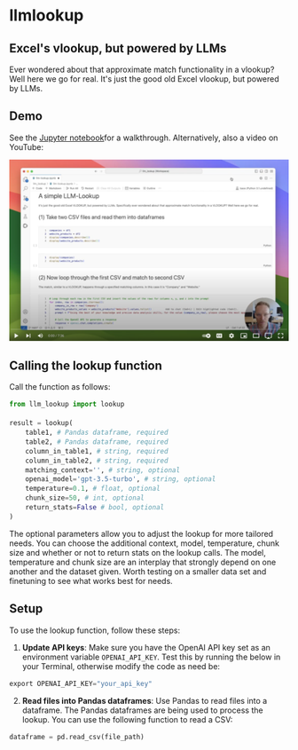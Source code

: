 # llmlookup

## Excel's vlookup, but powered by LLMs
Ever wondered about that approximate match functionality in a vlookup? Well here we go for real. It's just the good old Excel vlookup, but powered by LLMs.

## Demo

See the [Jupyter notebook](llm-lookup.ipynb)for a walkthrough. Alternatively, also a video on YouTube:

[![YouTube Demo for LLM Lookup](youtube_demo.png)](https://www.youtube.com/watch?v=CCQM-UvqlY0&t=13s)

## Calling the lookup function

Call the function as follows:

```python
from llm_lookup import lookup

result = lookup(
    table1, # Pandas dataframe, required
    table2, # Pandas dataframe, required
    column_in_table1, # string, required
    column_in_table2, # string, required
    matching_context='', # string, optional
    openai_model='gpt-3.5-turbo', # string, optional
    temperature=0.1, # float, optional
    chunk_size=50, # int, optional
    return_stats=False # bool, optional
)
```

The optional parameters allow you to adjust the lookup for more tailored needs. You can choose the additional context, model, temperature, chunk size and whether or not to return stats on the lookup calls. The model, temperature and chunk size are an interplay that strongly depend on one another and the dataset given. Worth testing on a smaller data set and finetuning to see what works best for needs.


## Setup

To use the lookup function, follow these steps:

1. **Update API keys**: Make sure you have the OpenAI API key set as an environment variable `OPENAI_API_KEY`. Test this by running the below in your Terminal, otherwise modify the code as need be:
```python
export OPENAI_API_KEY="your_api_key"
```
2. **Read files into Pandas dataframes**: Use Pandas to read files into a dataframe. The Pandas dataframes are being used to process the lookup. You can use the following function to read a CSV:
```python
dataframe = pd.read_csv(file_path)
```
